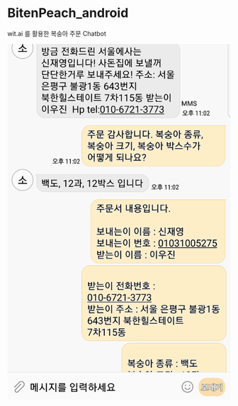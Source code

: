# BitenPeach_android

wit.ai 를 활용한 복숭아 주문 Chatbot

![](https://github.com/BitenPeach/BitenPeach_android/blob/master/screenshots/20170531_230437.png?raw=true)
